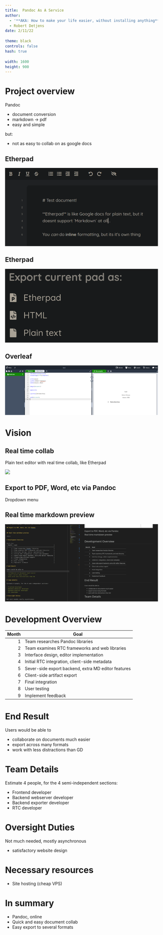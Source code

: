 ```yaml
---
title:  Pandoc As A Service
author:
  - '**AKA: How to make your life easier, without installing anything**'
  - Robert Detjens
date: 2/11/22

theme: black
controls: false
hash: true

width: 1600
height: 900
---
```


# Project overview

Pandoc

- document conversion
- markdown -> pdf
- easy and simple

but:

- not as easy to collab on as google docs

## Etherpad

![No markdown](images/ether.png)

## Etherpad

![Or Markdown export](images/ether-export.png)

## Overleaf

![Latex is complicated](images/overleaf.png)

# Vision

## Real time collab

Plain text editor with real time collab, like Etherpad

![](https://www.liventerprise.com/pics/tools/Etherpad.jpg)

## Export to PDF, Word, etc via Pandoc

Dropdown menu

## Real time markdown preview

![](images/preview.png)

# Development Overview

| Month | Goal                                                |
|------:|-----------------------------------------------------|
|     1 | Team researches Pandoc libraries                    |
|     2 | Team examines RTC frameworks and web libraries      |
|     3 | Interface design, editor implementation             |
|     4 | Initial RTC integration, client-side metadata       |
|     5 | Sever-side export backend, extra MD editor features |
|     6 | Client-side artifact export                         |
|     7 | Final integration                                   |
|     8 | User testing                                        |
|     9 | Implement feedback                                  |

# End Result

Users would be able to

- collaborate on documents much easier
- export across many formats
- work with less distractions than GD

# Team Details

Estimate 4 people, for the 4 semi-independent sections:

- Frontend developer
- Backend webserver developer
- Backend exporter developer
- RTC developer

# Oversight Duties

Not much needed, mostly asynchronous

- satisfactory website design

# Necessary resources

- Site hosting (cheap VPS)

# In summary

- Pandoc, online
- Quick and easy document collab
- Easy export to several formats
